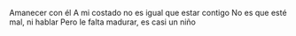 Amanecer con él
A mi costado no es igual que estar contigo
No es que esté mal, ni hablar
Pero le falta madurar, es casi un niño
